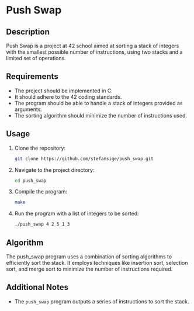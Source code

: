 # Push Swap

## Description
Push Swap is a project at 42 school aimed at sorting a stack of integers with the smallest possible number of instructions, using two stacks and a limited set of operations.

## Requirements
- The project should be implemented in C.
- It should adhere to the 42 coding standards.
- The program should be able to handle a stack of integers provided as arguments.
- The sorting algorithm should minimize the number of instructions used.

## Usage
1. Clone the repository:
   ```bash
   git clone https://github.com/stefansige/push_swap.git
   ```

2. Navigate to the project directory:
   ```bash
   cd push_swap
   ```

3. Compile the program:
   ```bash
   make
   ```

4. Run the program with a list of integers to be sorted:
   ```bash
   ./push_swap 4 2 5 1 3
   ```

## Algorithm
The push_swap program uses a combination of sorting algorithms to efficiently sort the stack. It employs techniques like insertion sort, selection sort, and merge sort to minimize the number of instructions required.

## Additional Notes
- The `push_swap` program outputs a series of instructions to sort the stack.
